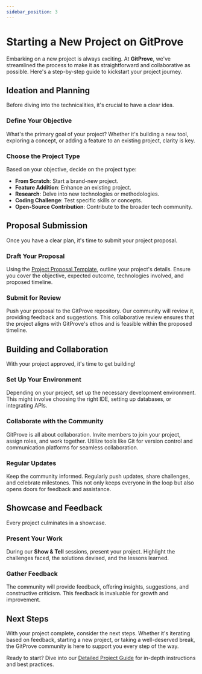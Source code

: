 ```yaml
---
sidebar_position: 3
---
```


# Starting a New Project on GitProve

Embarking on a new project is always exciting. At **GitProve**, we've streamlined the process to make it as straightforward and collaborative as possible. Here's a step-by-step guide to kickstart your project journey.

## Ideation and Planning

Before diving into the technicalities, it's crucial to have a clear idea.

### Define Your Objective

What's the primary goal of your project? Whether it's building a new tool, exploring a concept, or adding a feature to an existing project, clarity is key.

### Choose the Project Type

Based on your objective, decide on the project type:
- **From Scratch**: Start a brand-new project.
- **Feature Addition**: Enhance an existing project.
- **Research**: Delve into new technologies or methodologies.
- **Coding Challenge**: Test specific skills or concepts.
- **Open-Source Contribution**: Contribute to the broader tech community.

## Proposal Submission

Once you have a clear plan, it's time to submit your project proposal.

### Draft Your Proposal

Using the [Project Proposal Template](/docs/Introduction/project-proposal-template), outline your project's details. Ensure you cover the objective, expected outcome, technologies involved, and proposed timeline.

### Submit for Review

Push your proposal to the GitProve repository. Our community will review it, providing feedback and suggestions. This collaborative review ensures that the project aligns with GitProve's ethos and is feasible within the proposed timeline.

## Building and Collaboration

With your project approved, it's time to get building!

### Set Up Your Environment

Depending on your project, set up the necessary development environment. This might involve choosing the right IDE, setting up databases, or integrating APIs.

### Collaborate with the Community

GitProve is all about collaboration. Invite members to join your project, assign roles, and work together. Utilize tools like Git for version control and communication platforms for seamless collaboration.

### Regular Updates

Keep the community informed. Regularly push updates, share challenges, and celebrate milestones. This not only keeps everyone in the loop but also opens doors for feedback and assistance.

## Showcase and Feedback

Every project culminates in a showcase.

### Present Your Work

During our **Show & Tell** sessions, present your project. Highlight the challenges faced, the solutions devised, and the lessons learned.

### Gather Feedback

The community will provide feedback, offering insights, suggestions, and constructive criticism. This feedback is invaluable for growth and improvement.

## Next Steps

With your project complete, consider the next steps. Whether it's iterating based on feedback, starting a new project, or taking a well-deserved break, the GitProve community is here to support you every step of the way.

Ready to start? Dive into our [Detailed Project Guide](/docs/Introduction/detailed-project-guide) for in-depth instructions and best practices.
